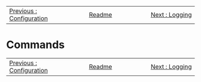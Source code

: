 <!-- menu --><table style='width:100%'><tr><td style='width: 33%'><div style="text-align: left"><a href="./103-configuration.md">Previous : Configuration</a></div></td><td style='width: 33%; text-align: center'><div style="Center"><a href="./README.md"> Readme</a></div></td><td style='width: 33%'><div style="text-align: right"><a href="./105-logging.md">Next : Logging</a></div></td></tr></table>

# Commands

<!-- menu --><table style='width:100%'><tr><td style='width: 33%'><div style="text-align: left"><a href="./103-configuration.md">Previous : Configuration</a></div></td><td style='width: 33%; text-align: center'><div style="Center"><a href="./README.md"> Readme</a></div></td><td style='width: 33%'><div style="text-align: right"><a href="./105-logging.md">Next : Logging</a></div></td></tr></table>
